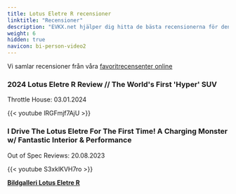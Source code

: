 ```yaml
---
title: Lotus Eletre R recensioner
linktitle: "Recensioner"
description: "EVKX.net hjälper dig hitta de bästa recensionerna för denna modell."
weight: 6
hidden: true
navicon: bi-person-video2
---
```

Vi samlar recensioner från våra [favoritrecensenter online](../../../../../guides/evreviewers/)

<div class="container text-center shadow p-2 pe-4 mb-5 bg-body-tertiary rounded border">
<h3>2024 Lotus Eletre R Review // The World's First 'Hyper' SUV</h3>
<p>Throttle House: 03.01.2024</p>

{{< youtube lRGFmjf7AjU >}}

</div>
<div class="container text-center shadow p-2 pe-4 mb-5 bg-body-tertiary rounded border">
<h3>I Drive The Lotus Eletre For The First Time! A Charging Monster w/ Fantastic Interior & Performance</h3>
<p>Out of Spec Reviews: 20.08.2023</p>

{{< youtube S3xklKVH7ro >}}

</div>
<div class="mt-3 mb-3">
<a href="../gallery/" class="text-decoration-none text-black">
<strong><i class="bi-arrow-left"></i>Bildgalleri  </strong>
</a>
<a href="../" class="text-decoration-none text-black float-end">
<strong>Lotus Eletre R <i class="bi-arrow-right"></i></strong>
</a>
</div>
